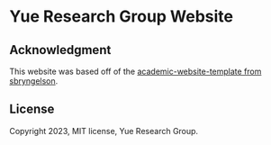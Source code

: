 # Yue Research Group Website


## Acknowledgment

This website was based off of the [academic-website-template from sbryngelson](https://github.com/sbryngelson/academic-website-template).

## License

Copyright 2023, MIT license, Yue Research Group.
